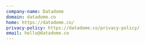 ```yaml
---
company-name: Datadome
domain: datadome.co
home: https://datadome.co/
privacy-policy: https://datadome.co/privacy-policy/
email: hello@datadome.co
---
```





